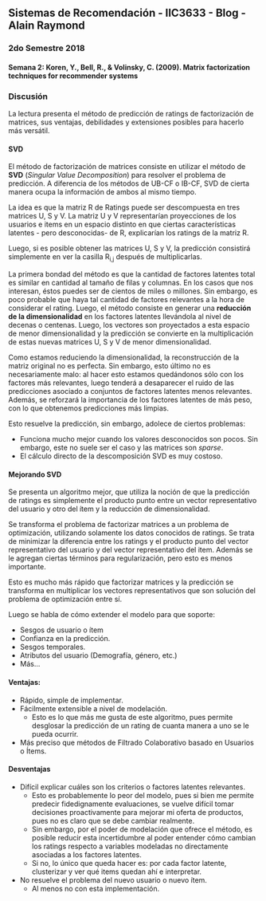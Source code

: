 
## Sistemas de Recomendación - IIC3633 - Blog - Alain Raymond
### 2do Semestre 2018

#### Semana 2: Koren, Y., Bell, R., & Volinsky, C. (2009). Matrix factorization techniques for recommender systems

### Discusión
La lectura presenta el método de predicción de ratings de factorización de matrices, sus ventajas, debilidades y extensiones posibles para hacerlo más versátil.

#### SVD

El método de factorización de matrices consiste en utilizar el método de **SVD** (_Singular Value Decomposition_) para resolver el problema de predicción. A diferencia de los métodos de UB-CF o IB-CF, SVD de cierta manera ocupa la información de ambos al mismo tiempo.

La idea es que la matriz R de Ratings puede ser descompuesta en tres matrices U, S y V. La matriz U y V representarían proyecciones de los usuarios e items en un espacio distinto en que ciertas características latentes - pero desconocidas- de R, explicarían los ratings de la matriz R. 

Luego, si es posible obtener las matrices U, S y V, la predicción consistirá simplemente en ver la casilla R<sub>i,j</sub> después de multiplicarlas.

La primera bondad del método es que la cantidad de factores latentes total es similar en cantidad al tamaño de filas y columnas. En los casos que nos interesan, éstos puedes ser de cientos de miles o millones. Sin embargo, es poco probable que haya tal cantidad de factores relevantes a la hora de considerar el rating. Luego, el método consiste en generar una **reducción de la dimensionalidad** en los factores latentes llevándola al nivel de decenas o centenas. Luego, los vectores son proyectados a esta espacio de menor dimensionalidad y la predicción se convierte en la multiplicación de estas nuevas matrices U, S y V de menor dimensionalidad. 

Como estamos reduciendo la dimensionalidad, la reconstrucción de la matriz original no es perfecta. Sin embargo, esto último no es necesariamente malo: al hacer esto estamos quedándonos sólo con los factores más relevantes, luego tenderá a desaparecer el ruido de las predicciones asociado a conjuntos de factores latentes menos relevantes. Además, se reforzará la importancia de los factores latentes de más peso, con lo que obtenemos predicciones más limpias.

Esto resuelve la predicción, sin embargo, adolece de ciertos problemas:

* Funciona mucho mejor cuando los valores desconocidos son pocos. Sin embargo, este no suele ser el caso y las matrices son _sparse_.
* El cálculo directo de la descomposición SVD es muy costoso.

#### Mejorando SVD

Se presenta un algoritmo mejor, que utiliza la noción de que la predicción de ratings es simplemente el producto punto entre un vector representativo del usuario y otro del ítem y la reducción de dimensionalidad. 

Se transforma el problema de factorizar matrices a un problema de optimización, utilizando solamente los datos conocidos de ratings. Se trata de minimizar la diferencia entre los ratings y el producto punto del vector representativo del usuario y del vector representativo del item. Además se le agregan ciertas términos para regularización, pero esto es menos importante.

Esto es mucho más rápido que factorizar matrices y la predicción se transforma en multiplicar los vectores representativos que son solución del problema de optimización entre sí.

Luego se habla de cómo extender el modelo para que soporte:

* Sesgos de usuario o ítem
* Confianza en la predicción.
* Sesgos temporales.
* Atributos del usuario (Demografía, género, etc.)
* Más...

#### Ventajas:

* Rápido, simple de implementar.
* Fácilmente extensible a nivel de modelación.
  * Esto es lo que más me gusta de este algoritmo, pues permite desglosar la predicción de un rating de cuanta manera a uno se le pueda ocurrir.
* Más preciso que métodos de Filtrado Colaborativo basado en Usuarios o Ítems.

#### Desventajas
* Difícil explicar cuáles son los criterios o factores latentes relevantes.
  * Esto es probablemente lo peor del modelo, pues si bien me permite predecir fidedignamente evaluaciones, se vuelve difícil tomar decisiones proactivamente para mejorar mi oferta de productos, pues no es claro que se debe cambiar realmente.
  * Sin embargo, por el poder de modelación que ofrece el método, es posible reducir esta incertidumbre al poder entender cómo cambian los ratings respecto a variables modeladas no directamente asociadas a los factores latentes.
  * Si no, lo único que queda hacer es: por cada factor latente, clusterizar y ver qué items quedan ahí e interpretar.
* No resuelve el problema del nuevo usuario o nuevo ítem.
  * Al menos no con esta implementación.
